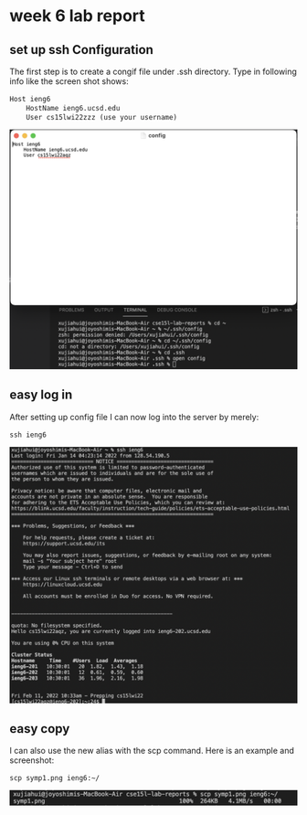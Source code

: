 # week 6 lab report
## set up ssh Configuration
The first step is to create a congif file under .ssh directory.
Type in following info like the screen shot shows:
```
Host ieng6
    HostName ieng6.ucsd.edu
    User cs15lwi22zzz (use your username)
```
![image](lab3-1.png)
## easy log in
After setting up config file I can now log into the server by merely:
```
ssh ieng6
```
![image](lab3-2.png)
## easy copy
I can also use the new alias with the scp command. Here is an example and screenshot:
```
scp symp1.png ieng6:~/
```
![image](lab3-3.png)
